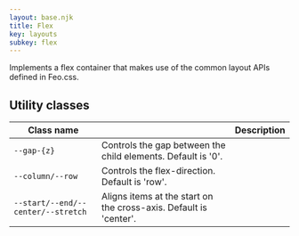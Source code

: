 ```yaml
---
layout: base.njk
title: Flex
key: layouts
subkey: flex
---
```


Implements a flex container that makes use of the common layout APIs defined in Feo.css.

## Utility classes

<div>
  <table>
    <thead>
      <tr><th>Class name</th><th></th><th>Description</th></tr>
    </thead>
    <tbody>
      <tr><td><code>--gap-{z}</code></td><td>Controls the gap between the child elements. Default is '0'.</td></tr>
      <tr><td><code>--column/--row</code></td><td>Controls the flex-direction. Default is 'row'.</td></tr>
      <tr><td><code>--start/--end/--center/--stretch</code></td><td>Aligns items at the start on the cross-axis. Default is 'center'.</td></tr>
    </tbody>
  </table>
</div>
